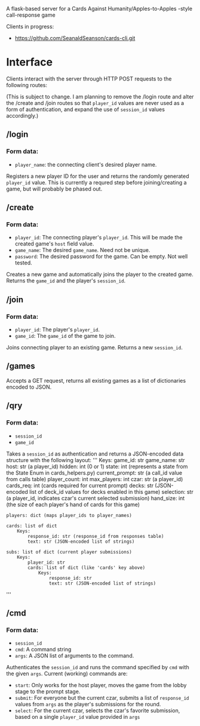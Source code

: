 A flask-based server for a Cards Against Humanity/Apples-to-Apples -style call-response game

Clients in progress:
* https://github.com/SeanaldSeanson/cards-cli.git

Interface
=========

Clients interact with the server through HTTP POST requests to the following routes:

(This is subject to change. I am planning to remove the /login route and alter the /create and /join routes so that `player_id` values are never used as a form of authentication, and expand the use of `session_id` values accordingly.)


/login
------
### Form data:
* `player_name`: the connecting client's desired player name.

Registers a new player ID for the user and returns the randomly generated `player_id` value. This is currently a requred step before joining/creating a game, but will probably be phased out.


/create
-------
### Form data:
* `player_id`: The connecting player's `player_id`. This will be made the created game's `host` field value.
* `game_name`: The desired `game_name`. Need not be unique.
* `password`: The desired password for the game. Can be empty. Not well tested.

Creates a new game and automatically joins the player to the created game. Returns the `game_id` and the player's `session_id`.


/join
-----
### Form data:
* `player_id`: The player's `player_id`.
* `game_id`: The `game_id` of the game to join.

Joins connecting player to an existing game. Returns a new `session_id`.


/games
------
Accepts a GET request, returns all existing games as a list of dictionaries encoded to JSON.


/qry
----
### Form data:
* `session_id`
* `game_id`

Takes a `session_id` as authentication and returns a JSON-encoded data structure with the following layout:
'''
Keys:
    game_id: str
    game_name: str
    host: str (a player_id)
    hidden: int (0 or 1)
    state: int (represents a state from the State Enum in cards_helpers.py)
    current_prompt: str (a call_id value from calls table)
    player_count: int
    max_players: int
    czar: str (a player_id)
    cards_req: int (cards required for current prompt)
    decks: str (JSON-encoded list of deck_id values for decks enabled in this game)
    selection: str (a player_id, indicates czar's current selected submission)
    hand_size: int (the size of each player's hand of cards for this game)

    players: dict (maps player_ids to player_names)

    cards: list of dict
        Keys:
            response_id: str (response_id from responses table)
            text: str (JSON-encoded list of strings)

    subs: list of dict (current player submissions)
        Keys:
            player_id: str
            cards: list of dict (like 'cards' key above)
                Keys:
                    response_id: str
                    text: str (JSON-encoded list of strings)
'''

/cmd
----
### Form data:
* `session_id`
* `cmd`: A command string
* `args`: A JSON list of arguments to the command.

Authenticates the `session_id` and runs the command specified by `cmd` with the given `args`. Current (working) commands are:
* `start`: Only works for the host player, moves the game from the lobby stage to the prompt stage.
* `submit`: For everyone but the current czar, submits a list of `response_id` values from `args` as the player's submissions for the round.
* `select`: For the current czar, selects the czar's favorite submission, based on a single `player_id` value provided in `args`
